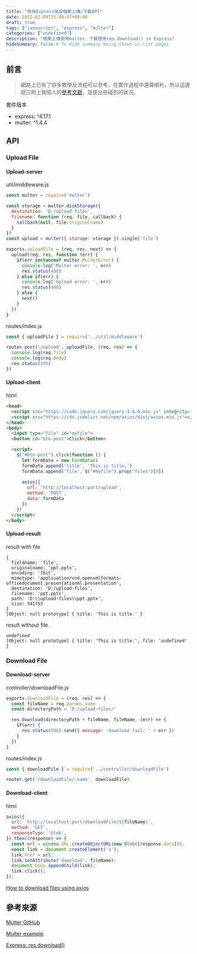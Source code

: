 ```yaml
---
title: "使用Express架設檔案上傳/下載API"
date: 2022-02-09T15:40:07+08:00
draft: true
tags: ["javascript", "express", "multer"]
categories: ["undefined"]
description: "檔案上傳使用multer，下載使用res.download() in Express"
hideSummary: false # To Hide summary being shown in list pages
---
```


## 前言

> 網路上已有了許多教學及流程可以參考，在實作過程中還算順利，所以這邊就只附上我個人的[參考文獻](#參考來源)，並提出些碰到的狀況。

套件版本

- express: ^4.17.1
- multer: ^1.4.4

## API

### Upload File

#### Upload-server

util/middleware.js

```javascript
const multer = require('multer')

const storage = multer.diskStorage({
  destination: 'D:/upload-files',
  filename: function (req, file, callback) {
    callback(null, file.originalname)
  }
})
const upload = multer({ storage: storage }).single('file')

exports.uploadFile = (req, res, next) => {
  upload(req, res, function (err) {
    if(err instanceof multer.MulterError) {
      console.log('Multer error: ', err)
      res.status(400)
    } else if(err) {
      console.log('Upload error: ', err)
      res.status(400)
    } else {
      next()
    }
  })
}
```

routes/index.js

```javascript
const { uploadFile } = require('../util/middleware')

router.post('/upload', uploadFile, (req, res) => {
  console.log(req.file)
  console.log(req.body)
  res.status(200)
})
```

#### Upload-client

html

```html
<head>
  <script src="https://code.jquery.com/jquery-3.6.0.min.js" integrity="sha256-/xUj+3OJU5yExlq6GSYGSHk7tPXikynS7ogEvDej/m4=" crossorigin="anonymous"></script>
  <script src="https://cdn.jsdelivr.net/npm/axios/dist/axios.min.js"></script>  
</head>
<body>
  <input type="file" id="myfile">
  <button id="btn-post">Click</button>

  <script>
    $("#btn-post").click(function () {     
      let formData = new FormData()
      formData.append('title', 'This is title.')
      formData.append('file', $("#myfile").prop("files")[0])
      
      axios({
        url: 'http://localhost:port/upload',
        method: 'POST',
        data: formData
      })
    })
  </script>
</body>
```

#### Upload-result

result with file

```node
{
  fieldname: 'file',
  originalname: 'ppt.pptx',
  encoding: '7bit',
  mimetype: 'application/vnd.openxmlformats-officedocument.presentationml.presentation',
  destination: 'D:/upload-files',
  filename: 'ppt.pptx',
  path: 'D:\\upload-files\\ppt.pptx',
  size: 341753
}
[Object: null prototype] { title: 'This is title.' }
```

result without file

```node
undefined
[Object: null prototype] { title: 'This is title.', file: 'undefined' }
```

### Download File

#### Download-server

controller/downloadFile.js

```javascript
exports.downloadFile = (req, res) => {
  const fileName = req.params.name
  const directoryPath = 'D:/upload-files/'

  res.download(directoryPath + fileName, fileName, (err) => {
    if(err) {
      res.status(500).send({ message: 'download fail: ' + err })
    }
  })
}
```

routes/index.js

```javascript
const { downloadFile } = require('../controller/downloadFile')

router.get('/downloadFile/:name', downloadFile)
```

#### Download-client

html

```javascript
axios({
  url: `http://localhost:port/downloadFile/${fileName}`, 
  method: 'GET',
  responseType: 'blob',
}).then((response) => {
  const url = window.URL.createObjectURL(new Blob([response.data]));
  const link = document.createElement('a');
  link.href = url;
  link.setAttribute('download', fileName); 
  document.body.appendChild(link);
  link.click();
});
```

[How to download files using axios](https://stackoverflow.com/questions/41938718/how-to-download-files-using-axios/53230807)

## 參考來源

[Multer GitHub](https://github.com/expressjs/multer)

[Multer example](https://www.twilio.com/blog/handle-file-uploads-node-express)

[Express: res.download()](https://expressjs.com/zh-tw/api.html#res.download)
